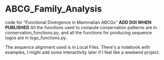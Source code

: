 # ABCG_Family_Analysis
 code for "Functional Divergence in Mammalian ABCGs"
 **ADD DOI WHEN PUBLISHED**
 All the functions used to compute conservation patterns are in conservation_functions.py, and all the functions for producing sequence logos are in logo_functions.py.

 The sequence alignment used is in Local Files. There's a notebook with examples, I might add some interactivity later if I feel like a weekend project.
